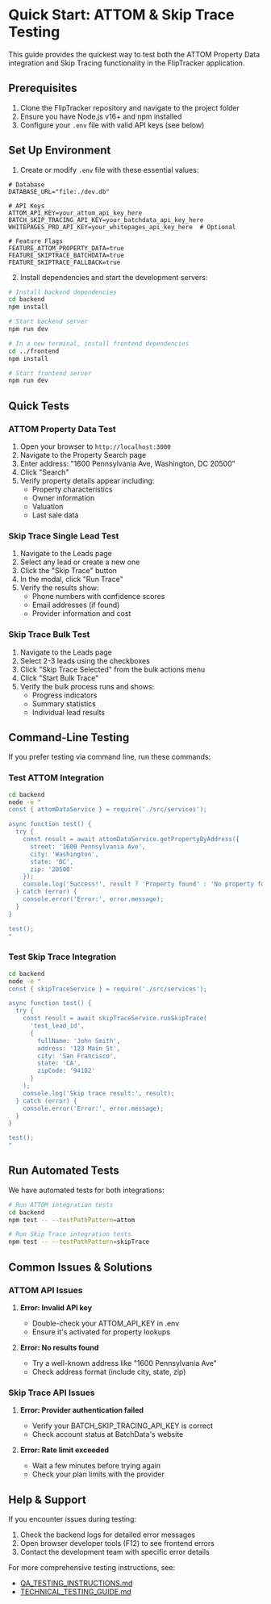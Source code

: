 # Quick Start: ATTOM & Skip Trace Testing

This guide provides the quickest way to test both the ATTOM Property Data integration and Skip Tracing functionality in the FlipTracker application.

## Prerequisites

1. Clone the FlipTracker repository and navigate to the project folder
2. Ensure you have Node.js v16+ and npm installed
3. Configure your `.env` file with valid API keys (see below)

## Set Up Environment

1. Create or modify `.env` file with these essential values:

```
# Database
DATABASE_URL="file:./dev.db"

# API Keys
ATTOM_API_KEY=your_attom_api_key_here
BATCH_SKIP_TRACING_API_KEY=your_batchdata_api_key_here
WHITEPAGES_PRO_API_KEY=your_whitepages_api_key_here  # Optional

# Feature Flags
FEATURE_ATTOM_PROPERTY_DATA=true
FEATURE_SKIPTRACE_BATCHDATA=true
FEATURE_SKIPTRACE_FALLBACK=true
```

2. Install dependencies and start the development servers:

```bash
# Install backend dependencies
cd backend
npm install

# Start backend server
npm run dev

# In a new terminal, install frontend dependencies
cd ../frontend
npm install

# Start frontend server
npm run dev
```

## Quick Tests

### ATTOM Property Data Test

1. Open your browser to `http://localhost:3000`
2. Navigate to the Property Search page
3. Enter address: "1600 Pennsylvania Ave, Washington, DC 20500"
4. Click "Search"
5. Verify property details appear including:
   - Property characteristics
   - Owner information
   - Valuation
   - Last sale data

### Skip Trace Single Lead Test

1. Navigate to the Leads page
2. Select any lead or create a new one
3. Click the "Skip Trace" button
4. In the modal, click "Run Trace"
5. Verify the results show:
   - Phone numbers with confidence scores
   - Email addresses (if found)
   - Provider information and cost

### Skip Trace Bulk Test

1. Navigate to the Leads page
2. Select 2-3 leads using the checkboxes
3. Click "Skip Trace Selected" from the bulk actions menu
4. Click "Start Bulk Trace"
5. Verify the bulk process runs and shows:
   - Progress indicators
   - Summary statistics
   - Individual lead results

## Command-Line Testing

If you prefer testing via command line, run these commands:

### Test ATTOM Integration

```bash
cd backend
node -e "
const { attomDataService } = require('./src/services');

async function test() {
  try {
    const result = await attomDataService.getPropertyByAddress({
      street: '1600 Pennsylvania Ave',
      city: 'Washington',
      state: 'DC',
      zip: '20500'
    });
    console.log('Success!', result ? 'Property found' : 'No property found');
  } catch (error) {
    console.error('Error:', error.message);
  }
}

test();
"
```

### Test Skip Trace Integration

```bash
cd backend
node -e "
const { skipTraceService } = require('./src/services');

async function test() {
  try {
    const result = await skipTraceService.runSkipTrace(
      'test_lead_id',
      {
        fullName: 'John Smith',
        address: '123 Main St',
        city: 'San Francisco',
        state: 'CA',
        zipCode: '94102'
      }
    );
    console.log('Skip trace result:', result);
  } catch (error) {
    console.error('Error:', error.message);
  }
}

test();
"
```

## Run Automated Tests

We have automated tests for both integrations:

```bash
# Run ATTOM integration tests
cd backend
npm test -- --testPathPattern=attom

# Run Skip Trace integration tests  
npm test -- --testPathPattern=skipTrace
```

## Common Issues & Solutions

### ATTOM API Issues

1. **Error: Invalid API key**
   - Double-check your ATTOM_API_KEY in .env
   - Ensure it's activated for property lookups

2. **Error: No results found**
   - Try a well-known address like "1600 Pennsylvania Ave"
   - Check address format (include city, state, zip)

### Skip Trace API Issues

1. **Error: Provider authentication failed**
   - Verify your BATCH_SKIP_TRACING_API_KEY is correct
   - Check account status at BatchData's website

2. **Error: Rate limit exceeded**
   - Wait a few minutes before trying again
   - Check your plan limits with the provider

## Help & Support

If you encounter issues during testing:

1. Check the backend logs for detailed error messages
2. Open browser developer tools (F12) to see frontend errors
3. Contact the development team with specific error details

For more comprehensive testing instructions, see:
- [QA_TESTING_INSTRUCTIONS.md](./QA_TESTING_INSTRUCTIONS.md)
- [TECHNICAL_TESTING_GUIDE.md](./TECHNICAL_TESTING_GUIDE.md)
